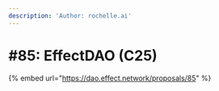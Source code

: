```yaml
---
description: 'Author: rochelle.ai'
---
```


# #85: EffectDAO (C25)

{% embed url="https://dao.effect.network/proposals/85" %}
